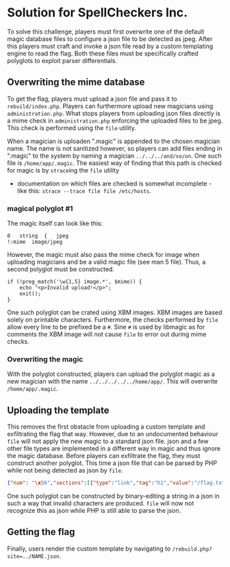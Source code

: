 # Solution for SpellCheckers Inc.

To solve this challenge, players must first overwrite one of the default magic database files to configure a json
file to be detected as jpeg. After this players must craft and invoke a json file read by a custom templating engine
to read the flag. Both these files must be specifically crafted polyglots to exploit parser differentials.

## Overwriting the mime database

To get the flag, players must upload a json file and pass it to `rebuild/index.php`. Players can furthermore upload new
magicians using `administration.php`. What stops players from uploading json files directly is a mime check in
`administration.php` enforcing the uploaded files to be jpeg. This check is performed using the `file` utility.

When a magician is uploaden ".magic" is appended to the chosen magician name. The name is not sanitized however, so
players can add files ending in ".magic" to the system by naming a magician `../../../and/so/on`. One such file is
`/home/app/.magic`. The easiest way of finding that this path is checked for magic is by `strace`ing the `file` utility
- documentation on which files are checked is somewhat incomplete - like this: `strace --trace file file /etc/hosts`.

### magical polyglot #1

The magic itself can look like this:

```
0	string  {	jpeg
!:mime  image/jpeg
```

However, the magic must also pass the mime check for image when uploading magicians and be a valid magic file (see man 5
file). Thus, a second polyglot must be constructed.

```
if (!preg_match('\w{1,5} image.*', $mime)) {
    echo "<p>Invalid upload!</p>";
    exit();
}
```

One such polyglot can be crated using XBM images. XBM images are based solely on printable characters. Furthermore,
the checks performed by `file` allow every line to be prefixed be a `#`. Sine `#` is used by libmagic as for comments
the XBM image will not cause `file` to error out during mime checks.

### Overwriting the magic

With the polyglot constructed, players can upload the polyglot magic as a new magician with the name
`../../../../../home/app/`. This will overwrite `/home/app/.magic`.

## Uploading the template

This removes the first obstacle from uploading a custom template and exfiltrating the flag that way. However, due to an
undocumented behaviour `file` will not apply the new magic to a standard json file. json and a few other file types
are implemented in a different way in magic and thus ignore the magic database. Before players can exfiltrate the flag,
they must construct another polyglot. This time a json file that can be parsed by PHP while not being detected as json
by `file`.

```json
{"num": "\x56","sections":[{"type":"link","tag":"h1","value":"/flag.txt"}]}
```

One such polyglot can be constructed by binary-editing a string in a json in such a way that invalid characters are
produced. `file` will now not recognize this as json while PHP is still able to parse the json.

## Getting the flag

Finally, users render the custom template by navigating to `/rebuild.php?site=../NAME.json`.
